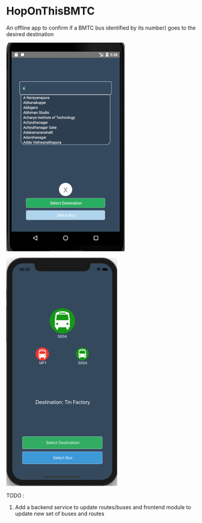 # HopOnThisBMTC
An offline app to confirm if  a BMTC bus identified by its number) goes to the desired destination

![Alt text](static/android_BMTC.png?raw=true "Select Destination")

![Alt text](static/ios_BMTC.png?raw=true "Search Resutls")


TODO :

1. Add a backend service to update routes/buses and frontend module to update new set of buses and routes
